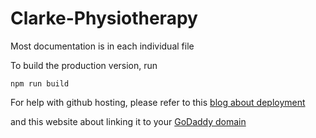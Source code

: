 # Clarke-Physiotherapy

Most documentation is in each individual file <br>


To build the production version, run 

```
npm run build
```

For help with github hosting, please refer to this [blog about deployment](https://blog.logrocket.com/deploying-react-apps-github-pages/)

and this website about linking it to your [GoDaddy domain](https://jinnabalu.medium.com/godaddy-domain-with-github-pages-62aed906d4ef)
